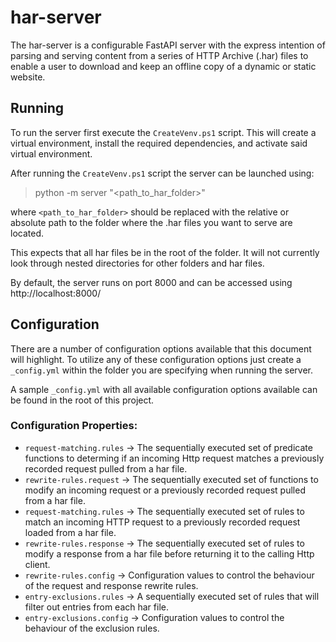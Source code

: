 # har-server
The har-server is a configurable FastAPI server with the express intention of parsing and serving content
from a series of HTTP Archive (.har) files to enable a user to download and keep an offline copy of a dynamic or
static website.

## Running
To run the server first execute the `CreateVenv.ps1` script. This will create a virtual environment, install
the required dependencies, and activate said virtual environment.

After running the `CreateVenv.ps1` script the server can be launched using:
> python -m server "<path_to_har_folder>"

where `<path_to_har_folder>` should be replaced with the relative or absolute path to the folder where the .har files
you want to serve are located.

This expects that all har files be in the root of the folder. It will not currently look through nested directories
for other folders and har files.

By default, the server runs on port 8000 and can be accessed using http://localhost:8000/

## Configuration
There are a number of configuration options available that this document will highlight. To
utilize any of these configuration options just create a `_config.yml` within the folder you are specifying
when running the server.

A sample `_config.yml` with all available configuration options available can be found in the root
of this project.

### Configuration Properties:
* `request-matching.rules` -> The sequentially executed set of predicate functions to determing if an incoming Http request matches a previously recorded request pulled from a har file.
* `rewrite-rules.request` -> The sequentially executed set of functions to modify an incoming request or a previously recorded request pulled from a har file.
* `request-matching.rules` -> The sequentially executed set of rules to match an incoming HTTP request to a previously recorded request loaded from a har file.
* `rewrite-rules.response` -> The sequentially executed set of rules to modify a response from a har file before returning it to the calling Http client.
* `rewrite-rules.config` -> Configuration values to control the behaviour of the request and response rewrite rules.
* `entry-exclusions.rules` -> A sequentially executed set of rules that will filter out entries from each har file.
* `entry-exclusions.config` -> Configuration values to control the behaviour of the exclusion rules.